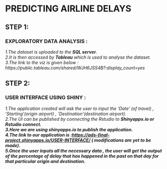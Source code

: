  # PREDICTING AIRLINE DELAYS 
 
 ## STEP 1:
 ### <b>EXPLORATORY DATA ANALYSIS :</b>
 <i>
 1.The dataset is uploaded to the <b>SQL server</b>.<br>
 2.It is then accessed by <b>Tableau</b> which is used to analyse the dataset.<br>
 3.The link to the viz is given below :<br></i>
 <i>https://public.tableau.com/shared/WJH6JSS4B?:display_count=yes<br></i>
 
 ## STEP 2:
 ### <b>USER INTERFACE USING SHINY :</b>
 <i>
 
 1.The application created will ask the user to input the 'Date' (of travel) , 'Starting'(origin airport) , 'Destination'(destination        airport).<br>
 2.The UI can be published by connecting the Rstudio to <b>Shinyapps.io<b> or <b>Rstudio connect<b>.<br>
 3.Here we are using shinyapps.io to publish the application.<br>
 4.The link to our application is :https://ads-final-project.shinyapps.io/USER-INTERFACE/ ( modifications are yet to be made).<br>
 5.Once the user inputs all the necessary data , the user will get the output of the percentage of delay that has happened in the past on    that day for that particular origin and destination.<br>
 
